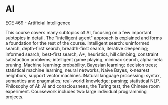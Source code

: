 # AI
ECE 469 - Artificial Intelligence

This course covers many subtopics of AI, focusing on a few important subtopics in detail. The "intelligent agent" approach is explained and forms a foundation for the rest of the course. Intelligent search: uninformed search, depth-first search, breadth-first search, iterative deepening; informed search, best-first search, A*, heuristics, hill climbing; constraint satisfaction problems; intelligent game playing, minimax search, alpha-beta pruning. Machine learning: probability, Bayesian learning; decision trees; statistical machine learning, neural networks, Naive Bayes, k-nearest neighbors, support vector machines. Natural language processing: syntax, semantics and pragmatics; real-world knowledge; parsing; statistical NLP. Philosophy of AI: AI and consciousness, the Turing test, the Chinese room experiment. Coursework includes two large individual programming projects.
